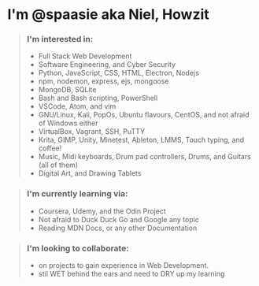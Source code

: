# I'm @spaasie aka Niel, Howzit  
> ### I'm interested in:  
> * Full Stack Web Development
> * Software Engineering, and Cyber Security
> * Python, JavaScript, CSS, HTML, Electron, Nodejs
> * npm, nodemon, express, ejs, mongoose
> * MongoDB, SQLite
> * Bash and Bash scripting, PowerShell
> * VSCode, Atom, and vim 
> * GNU/Linux, Kali, PopOs, Ubuntu flavours, CentOS, and not afraid of Windows either
> * VirtualBox, Vagrant, SSH, PuTTY
> * Krita, GIMP, Unity, Minetest, Ableton, LMMS, Touch typing, and coffee!
> * Music, Midi keyboards, Drum pad controllers, Drums, and Guitars (all of them)
> * Digital Art, and Drawing Tablets

> ### I'm currently learning via:  
> * Coursera, Udemy, and the Odin Project
> * Not afraid to Duck Duck Go and Google any topic
> * Reading MDN Docs, or any other Documentation

> ### I'm looking to collaborate:  
> * on projects to gain experience in Web Development.
> * stil WET behind the ears and need to DRY up my learning


